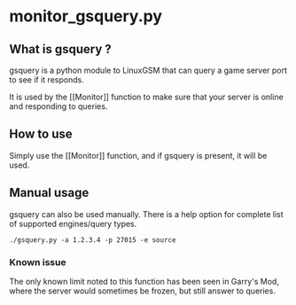 # monitor\_gsquery.py

## What is gsquery ?

gsquery is a python module to LinuxGSM that can query a game server port to see if it responds.

It is used by the \[\[Monitor\]\] function to make sure that your server is online and responding to queries.

## How to use

Simply use the \[\[Monitor\]\] function, and if gsquery is present, it will be used.

## Manual usage

gsquery can also be used manually. There is a help option for complete list of supported engines/query types.

```text
./gsquery.py -a 1.2.3.4 -p 27015 -e source
```

### Known issue

The only known limit noted to this function has been seen in Garry's Mod, where the server would sometimes be frozen, but still answer to queries.

